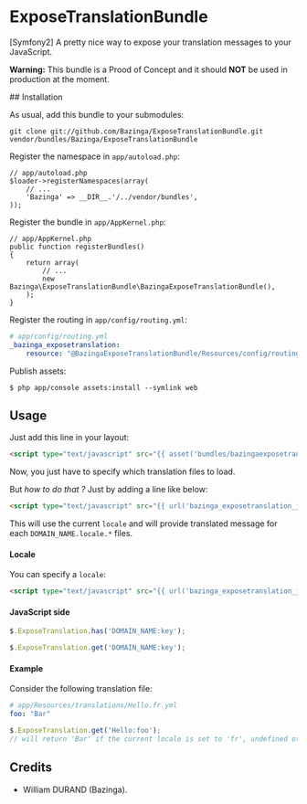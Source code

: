 # ExposeTranslationBundle

[Symfony2] A pretty nice way to expose your translation messages to your JavaScript.

**Warning:** This bundle is a Prood of Concept and it should **NOT** be used in production at the moment.


## Installation

As usual, add this bundle to your submodules:

    git clone git://github.com/Bazinga/ExposeTranslationBundle.git vendor/bundles/Bazinga/ExposeTranslationBundle

Register the namespace in `app/autoload.php`:

    // app/autoload.php
    $loader->registerNamespaces(array(
        // ...
        'Bazinga' => __DIR__.'/../vendor/bundles',
    ));

Register the bundle in `app/AppKernel.php`:

    // app/AppKernel.php
    public function registerBundles()
    {
        return array(
            // ...
            new Bazinga\ExposeTranslationBundle\BazingaExposeTranslationBundle(),
        );
    }

Register the routing in `app/config/routing.yml`:

``` yaml
# app/config/routing.yml
_bazinga_exposetranslation:
    resource: "@BazingaExposeTranslationBundle/Resources/config/routing/routing.xml"
```

Publish assets:

    $ php app/console assets:install --symlink web


## Usage

Just add this line in your layout:

``` html
<script type="text/javascript" src="{{ asset('bundles/bazingaexposetranslation/js/translation.js') }}"></script>
```

Now, you just have to specify which translation files to load.

But _how to do that ?_
Just by adding a line like below:

``` html
<script type="text/javascript" src="{{ url('bazinga_exposetranslation_js', { 'domain_name': 'DOMAIN_NAME' } }}"></script>
```

This will use the current `locale` and will provide translated message for each `DOMAIN_NAME.locale.*` files.


#### Locale

You can specify a `locale`:

``` html
<script type="text/javascript" src="{{ url('bazinga_exposetranslation_js', { 'domain_name': 'DOMAIN_NAME', '_locale' : 'LOCALE' } }}"></script>
```


#### JavaScript side

``` javascript
$.ExposeTranslation.has('DOMAIN_NAME:key');

$.ExposeTranslation.get('DOMAIN_NAME:key');
```


#### Example

Consider the following translation file:

``` yaml
# app/Resources/translations/Hello.fr.yml
foo: "Bar"
```

``` javascript
$.ExposeTranslation.get('Hello:foo');
// will return 'Bar' if the current locale is set to 'fr', undefined otherwise.
```


## Credits

* William DURAND (Bazinga).
